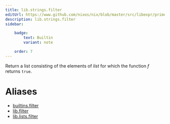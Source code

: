 ```yaml
---
title: lib.strings.filter
editUrl: https://www.github.com/nixos/nix/blob/master/src/libexpr/primops.cc
description: lib.strings.filter
sidebar:

    badge:
        text: Builtin
        variant: note

    order: 7
---
```


Return a list consisting of the elements of *list* for which the
function *f* returns `true`.


# Aliases

- [builtins.filter](/reference/builtinsfilter)
- [lib.filter](/reference/libfilter)
- [lib.lists.filter](/reference/liblists.filter)


